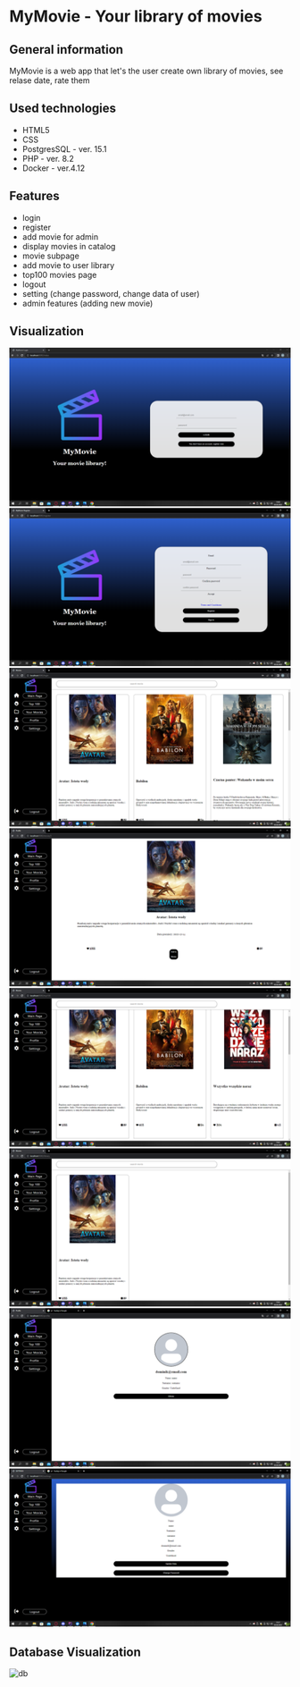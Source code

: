 # MyMovie - Your library of movies

## General information

MyMovie is a web app that let's the user create own library of movies, see relase date, rate them

## Used technologies
- HTML5
- CSS
- PostgresSQL - ver. 15.1
- PHP - ver. 8.2
- Docker - ver.4.12



## Features

- login
- register
- add movie for admin
- display movies in catalog
- movie subpage
- add movie to user library
- top100 movies page
- logout
- setting (change password, change data of user)
- admin features (adding new movie)

## Visualization
![login](/images/login.PNG)
![register](/images/register.PNG)
![movies](/images/movies.PNG)
![movie](/images/movie.PNG)
![top100](/images/top100.PNG)
![library](/images/library.PNG)
![profile](/images/profile.PNG)
![settings](/images/settings.PNG)

## Database Visualization
![db](/images/DB-diagram.PNG)
